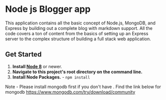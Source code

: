 # Node js Blogger app
This application contains all the basic concept of  Node.js, MongoDB, and Express by building out a complete blog with markdown support.
All the code covers a ton of content from the basics of setting up an Express server to the complex structure of building a full stack web application.
## Get Started
1. **Install [Node 8](https://nodejs.org)** or newer. 
2. **Navigate to this project's root directory on the command line.**
3. **Install Node Packages.** - `npm install`

Note - Please install mongodb first if you don't have .
Find the link below for mongodb
https://www.mongodb.com/try/download/community
